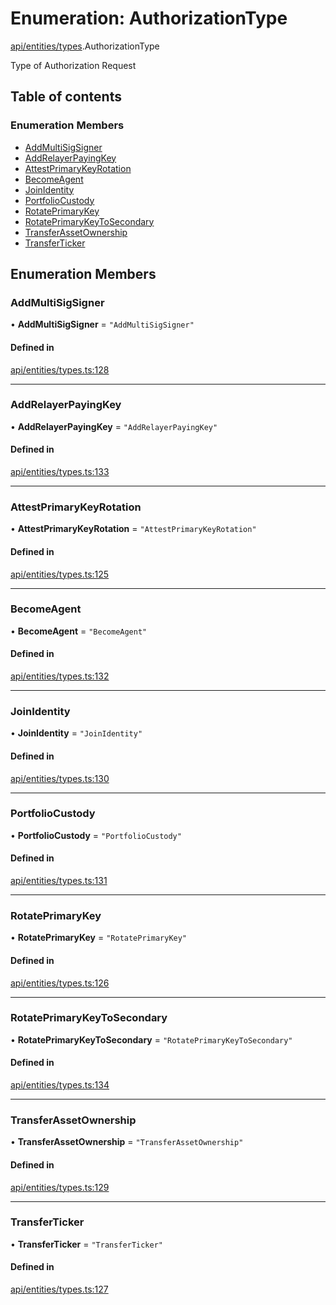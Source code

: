 # Enumeration: AuthorizationType

[api/entities/types](../wiki/api.entities.types).AuthorizationType

Type of Authorization Request

## Table of contents

### Enumeration Members

- [AddMultiSigSigner](../wiki/api.entities.types.AuthorizationType#addmultisigsigner)
- [AddRelayerPayingKey](../wiki/api.entities.types.AuthorizationType#addrelayerpayingkey)
- [AttestPrimaryKeyRotation](../wiki/api.entities.types.AuthorizationType#attestprimarykeyrotation)
- [BecomeAgent](../wiki/api.entities.types.AuthorizationType#becomeagent)
- [JoinIdentity](../wiki/api.entities.types.AuthorizationType#joinidentity)
- [PortfolioCustody](../wiki/api.entities.types.AuthorizationType#portfoliocustody)
- [RotatePrimaryKey](../wiki/api.entities.types.AuthorizationType#rotateprimarykey)
- [RotatePrimaryKeyToSecondary](../wiki/api.entities.types.AuthorizationType#rotateprimarykeytosecondary)
- [TransferAssetOwnership](../wiki/api.entities.types.AuthorizationType#transferassetownership)
- [TransferTicker](../wiki/api.entities.types.AuthorizationType#transferticker)

## Enumeration Members

### AddMultiSigSigner

• **AddMultiSigSigner** = ``"AddMultiSigSigner"``

#### Defined in

[api/entities/types.ts:128](https://github.com/PolymeshAssociation/polymesh-sdk/blob/9a8715021/src/api/entities/types.ts#L128)

___

### AddRelayerPayingKey

• **AddRelayerPayingKey** = ``"AddRelayerPayingKey"``

#### Defined in

[api/entities/types.ts:133](https://github.com/PolymeshAssociation/polymesh-sdk/blob/9a8715021/src/api/entities/types.ts#L133)

___

### AttestPrimaryKeyRotation

• **AttestPrimaryKeyRotation** = ``"AttestPrimaryKeyRotation"``

#### Defined in

[api/entities/types.ts:125](https://github.com/PolymeshAssociation/polymesh-sdk/blob/9a8715021/src/api/entities/types.ts#L125)

___

### BecomeAgent

• **BecomeAgent** = ``"BecomeAgent"``

#### Defined in

[api/entities/types.ts:132](https://github.com/PolymeshAssociation/polymesh-sdk/blob/9a8715021/src/api/entities/types.ts#L132)

___

### JoinIdentity

• **JoinIdentity** = ``"JoinIdentity"``

#### Defined in

[api/entities/types.ts:130](https://github.com/PolymeshAssociation/polymesh-sdk/blob/9a8715021/src/api/entities/types.ts#L130)

___

### PortfolioCustody

• **PortfolioCustody** = ``"PortfolioCustody"``

#### Defined in

[api/entities/types.ts:131](https://github.com/PolymeshAssociation/polymesh-sdk/blob/9a8715021/src/api/entities/types.ts#L131)

___

### RotatePrimaryKey

• **RotatePrimaryKey** = ``"RotatePrimaryKey"``

#### Defined in

[api/entities/types.ts:126](https://github.com/PolymeshAssociation/polymesh-sdk/blob/9a8715021/src/api/entities/types.ts#L126)

___

### RotatePrimaryKeyToSecondary

• **RotatePrimaryKeyToSecondary** = ``"RotatePrimaryKeyToSecondary"``

#### Defined in

[api/entities/types.ts:134](https://github.com/PolymeshAssociation/polymesh-sdk/blob/9a8715021/src/api/entities/types.ts#L134)

___

### TransferAssetOwnership

• **TransferAssetOwnership** = ``"TransferAssetOwnership"``

#### Defined in

[api/entities/types.ts:129](https://github.com/PolymeshAssociation/polymesh-sdk/blob/9a8715021/src/api/entities/types.ts#L129)

___

### TransferTicker

• **TransferTicker** = ``"TransferTicker"``

#### Defined in

[api/entities/types.ts:127](https://github.com/PolymeshAssociation/polymesh-sdk/blob/9a8715021/src/api/entities/types.ts#L127)
